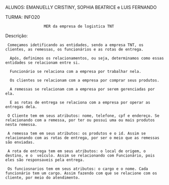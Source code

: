 ALUNOS: EMANUELLY CRISTINY, SOPHIA BEATRICE e LUIS FERNANDO 

TURMA: INFO20


                     MER da empresa de logistica TNT

Descrição: 

     Começamos idetificando as entidades, sendo a empresa TNT, os clientes, as remessas, os funcionários e as rotas de entrega.

      Após, definimos os relacionamentos, ou seja, determinamos como essas entidades se relacionam entre si.

      Funcionário se relaciona com a empresa por trabalhar nela.

      Os clientes se relacionam com a empresa por comprar seus produtos.
      
      A remessas se relacionam com a empresa por serem gerenciadas por ela.
      
      E as rotas de entrega se relaciona com a empresa por operar as entregas dela.

     O Cliente tem em seus atributos: nome, telefone, cpf e endereço. Se relacionando com a remessa, por ter ou possui uma ou mais produtos nesta remessa.

     A remessa tem em seus atributos: os produtos e o id. Assim se relacionando com as rotas de entrega, por ser o meio que as remessas são enviadas.

     A rota de entrega tem em seus atributos: o local de origem, o destino, e o  veículo. Assim se relacionando com Funcionário, pois eles são responsaveis pela entrega.

     Os funciosnarios tem em seus atributos: o cargo e o nome. Cada funcionário tem um cargo. Assim fazendo com que se relacione com os cliente, por meio do atendimento. 
